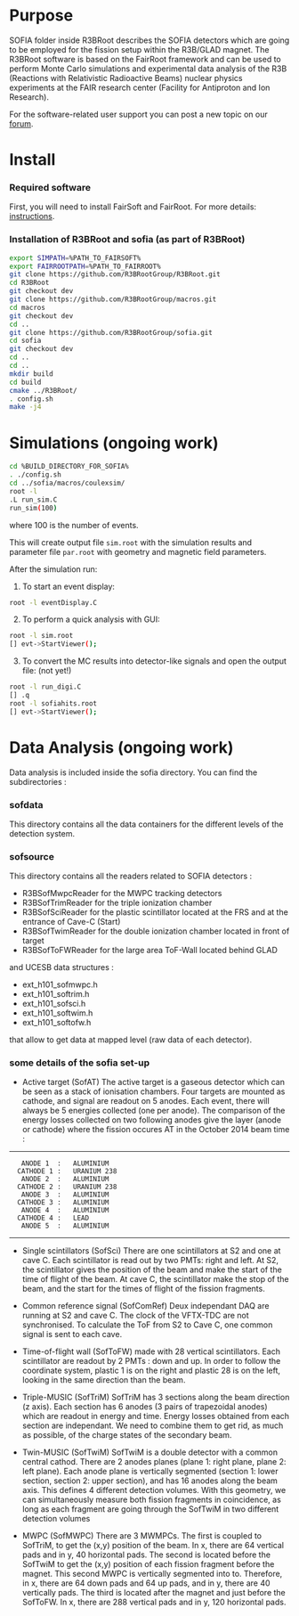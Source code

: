# Purpose

SOFIA folder inside R3BRoot describes the SOFIA detectors which are going to be employed
for the fission setup within the R3B/GLAD magnet.
The R3BRoot software is based on the FairRoot framework and can be used to perform Monte Carlo simulations and experimental data analysis of the R3B (Reactions with Relativistic Radioactive Beams) nuclear physics experiments at the FAIR research center (Facility for Antiproton and Ion Research).

For the software-related user support you can post a new topic on our [forum](https://forum.gsi.de/index.php?t=index&cat=40&).

# Install

### Required software

First, you will need to install FairSoft and FairRoot. For more details: [instructions](https://www.r3broot.gsi.de/installation).

### Installation of R3BRoot and sofia (as part of R3BRoot)

~~~bash
export SIMPATH=%PATH_TO_FAIRSOFT%
export FAIRROOTPATH=%PATH_TO_FAIRROOT%
git clone https://github.com/R3BRootGroup/R3BRoot.git
cd R3BRoot
git checkout dev
git clone https://github.com/R3BRootGroup/macros.git
cd macros
git checkout dev
cd ..
git clone https://github.com/R3BRootGroup/sofia.git
cd sofia
git checkout dev
cd ..
cd ..
mkdir build
cd build
cmake ../R3BRoot/
. config.sh
make -j4
~~~

# Simulations (ongoing work)

~~~bash
cd %BUILD_DIRECTORY_FOR_SOFIA%
. ./config.sh
cd ../sofia/macros/coulexsim/
root -l 
.L run_sim.C
run_sim(100)
~~~
where 100 is the number of events.

This will create output file `sim.root` with the simulation results and parameter file `par.root` with geometry and magnetic field parameters.

After the simulation run:

1. To start an event display:

~~~bash
root -l eventDisplay.C
~~~

2. To perform a quick analysis with GUI:

~~~bash
root -l sim.root
[] evt->StartViewer();
~~~

3. To convert the MC results into detector-like signals and open the output file: (not yet!)

~~~bash
root -l run_digi.C
[] .q
root -l sofiahits.root
[] evt->StartViewer();
~~~

# Data Analysis (ongoing work)

Data analysis is included inside the sofia directory. You can find the subdirectories :

### sofdata

This directory contains all the data containers for the different levels of the detection system.

### sofsource

This directory contains all the readers related to SOFIA detectors :

- R3BSofMwpcReader for the MWPC tracking detectors
- R3BSofTrimReader for the triple ionization chamber
- R3BSofSciReader for the plastic scintillator located at the FRS and at the entrance of Cave-C (Start)
- R3BSofTwimReader for the double ionization chamber located in front of target
- R3BSofToFWReader for the large area ToF-Wall located behind GLAD

and UCESB data structures :
- ext_h101_sofmwpc.h
- ext_h101_softrim.h
- ext_h101_sofsci.h
- ext_h101_softwim.h
- ext_h101_softofw.h

that allow to get data at mapped level (raw data of each detector).

### some details of the sofia set-up

- Active target (SofAT)
The active target is a gaseous detector which can be seen as a stack of ionisation chambers.
Four targets are mounted as cathode, and signal are readout on 5 anodes.
Each event, there will always be 5 energies collected (one per anode).
The comparison of the energy losses collected on two following anodes give the layer (anode or cathode) where the fission occures
AT in the October 2014 beam time :
---
       ANODE 1  :   ALUMINIUM
      CATHODE 1 :   URANIUM 238
       ANODE 2  :   ALUMINIUM
      CATHODE 2 :   URANIUM 238
       ANODE 3  :   ALUMINIUM
      CATHODE 3 :   ALUMINIUM 
       ANODE 4  :   ALUMINIUM
      CATHODE 4 :   LEAD
       ANODE 5  :   ALUMINIUM
---

- Single scintillators (SofSci)
There are one scintillators at S2 and one at cave C.
Each scintillator is read out by two PMTs: right and left.
At S2, the scintillator gives the position of the beam and make the start of the time of flight of the beam.
At cave C, the scintillator make the stop of the beam, and the start for the times of flight of the fission fragments.

- Common reference signal (SofComRef)
Deux independant DAQ are running at S2 and cave C.
The clock of the VFTX-TDC are not synchronised.
To calculate the ToF from S2 to Cave C, one common signal is sent to each cave.

- Time-of-flight wall (SofToFW)
made with 28 vertical scintillators. 
Each scintillator are readout by 2 PMTs : down and up.
In order to follow the coordinate system, plastic 1 is on the right and plastic 28 is on the left, looking in the same direction than the beam.

- Triple-MUSIC (SofTriM)
SofTriM has 3 sections along the beam direction (z axis).
Each section has 6 anodes (3 pairs of trapezoidal anodes) which are readout in energy and time.
Energy losses obtained from each section are independant.
We need to combine them to get rid, as much as possible, of the charge states of the secondary beam.

- Twin-MUSIC (SofTwiM)
SofTwiM is a double detector with a common central cathod.
There are 2 anodes planes (plane 1: right plane, plane 2: left plane).
Each anode plane is vertically segmented (section 1: lower section, section 2: upper section), 
and has 16 anodes along the beam axis.
This defines 4 different detection volumes.
With this geometry, we can simultaneously measure both fission fragments in coincidence, as long as each fragment are going through the SofTwiM in two different detection volumes

- MWPC (SofMWPC)
There are 3 MWMPCs. 
The first is coupled to SofTriM, to get the (x,y) position of the beam. In x, there are 64 vertical pads and in y, 40 horizontal pads.
The second is located before the SofTwiM to get the (x,y) position of each fission fragment before the magnet. This second MWPC is vertically segmented into to. Therefore, in x, there are 64 down pads and 64 up pads, and in y, there are 40 vertically pads.
The third is located after the magnet and just before the SofToFW. In x, there are 288 vertical pads and in y, 120 horizontal pads.



